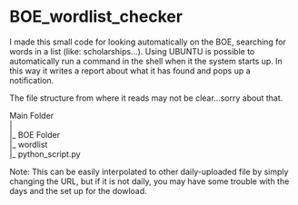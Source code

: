 # BOE_wordlist_checker
I made this small code for looking automatically on the BOE, searching for words in a list (like: scholarships...).
Using UBUNTU is possible to automatically run a command in the shell when it the system starts up. In this way it writes a report about what it has found and pops up a notification.

The file structure from where it reads may not be clear...sorry about that.  

Main Folder  
|  
|_ BOE Folder   
|_ wordlist  
|_ python_script.py  


Note: This can be easily interpolated to other daily-uploaded file by simply changing the URL, but if it is not daily, you may have some trouble with the days and the set up for the dowload.
